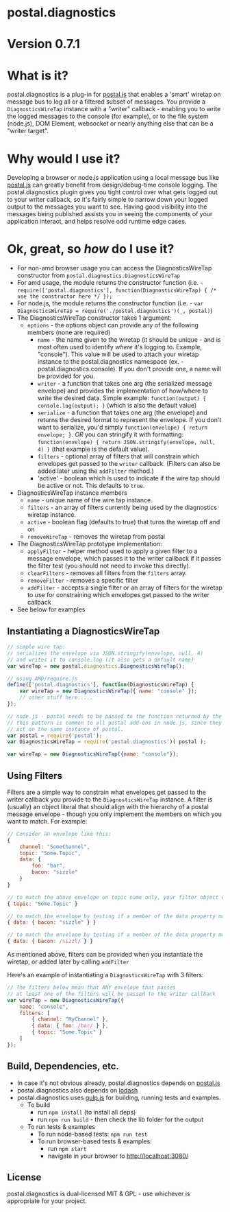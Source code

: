 # postal.diagnostics

# Version 0.7.1

# What is it?
postal.diagnostics is a plug-in for [postal.js](https://github.com/postaljs/postal.js) that enables a 'smart' wiretap on message bus to log all or a filtered subset of messages.  You provide a `DiagnosticsWireTap` instance with a "writer" callback - enabling you to write the logged messages to the console (for example), or to the file system (node.js), DOM Element, websocket or nearly anything else that can be a "writer target".

# Why would I use it?
Developing a browser or node.js application using a local message bus like [postal.js](https://github.com/postal/postal.js) can greatly benefit from design/debug-time console logging.  The postal.diagnostics plugin gives you tight control over what gets logged out to your writer callback, so it's fairly simple to narrow down your logged output to the messages you want to see.  Having good visibility into the messages being published assists you in seeing the components of your application interact, and helps resolve odd runtime edge cases.

# Ok, great, so *how* do I use it?

* For non-amd browser usage you can access the DiagnosticsWireTap constructor from `postal.diagnostics.DiagnosticsWireTap`
* For amd usage, the module returns the constructor function (i.e. - `require(['postal.diagnostics'], function(DiagnosticsWireTap) { /* use the constructor here */ });`
* For node.js, the module returns the constructor function (i.e. - `var DiagnosticsWireTap = require('./postal.diagnostics')(_, postal)`)
* The DiagnosticsWireTap constructor takes 1 argument:
	* `options` - the options object can provide any of the following members (none are required)
		* `name`    - the name given to the wiretap (it should be unique - and is most often used to identify *where* it's logging to.  Example, "console").  This value will be used to attach your wiretap instance to the postal.diagnostics namespace (ex. - postal.diagnostics.console). If you don't provide one, a name will be provided for you.
		* `writer`  - a function that takes one arg (the serialized message envelope) and provides the implementation of how/where to write the desired data.  Simple example: `function(output) { console.log(output); }` (which is also the default value)
		* `serialize` - a function that takes one arg (the envelope) and returns the desired format to represent the envelope. If you don't want to serialize, you'd simply `function(envelope) { return envelope; }`. *OR* you can stringify it with formatting: `function(envelope) { return JSON.stringify(envelope, null, 4) }` (that example is the default value).
		* `filters` - optional array of filters that will constrain which envelopes get passed to the `writer` callback. (Filters can also be added later using the `addFilter` method.)
		* 'active' - boolean which is used to indicate if the wire tap should be active or not. This defaults to `true`.
* DiagnosticsWireTap instance members
	* `name` - unique name of the wire tap instance.
	* `filters` - an array of filters currently being used by the diagnostics wiretap instance.
	* `active` - boolean flag (defaults to true) that turns the wiretap off and on
	* `removeWireTap` - removes the wiretap from postal
* The DiagnosticsWireTap prototype implementation:
	* `applyFilter` - helper method used to apply a given filter to a message envelope, which passes it to the writer callback if it passes the filter test (you should not need to invoke this directly).
	* `clearFilters` - removes all filters from the `filters` array.
	* `removeFilter` - removes a specific filter
	* `addFilter` - accepts a single filter or an array of filters for the wiretap to use for constraining which envelopes get passed to the writer callback
* See below for examples

## Instantiating a DiagnosticsWireTap

```javascript
// simple wire tap:
// serializes the envelope via JSON.stringify(envelope, null, 4)
// and writes it to console.log (it also gets a default name)
var wireTap = new postal.diagnostics.DiagnosticsWireTap();

// using AMD/require.js
define(['postal.diagnostics'], function(DiagnosticsWireTap) {
	var wireTap = new DiagnosticsWireTap({ name: "console" });
	// other stuff here.....
});

// node.js - postal needs to be passed to the function returned by the module
// this pattern is common to all postal add-ons in node.js, since they need to
// act on the same instance of postal.
var postal = require('postal');
var DiagnosticsWireTap = require('postal.diagnostics')( postal );

var wireTap = new DiagnosticsWireTap({name: "console"});

```

## Using Filters
Filters are a simple way to constrain what envelopes get passed to the writer callback you provide to the `DiagnosticsWireTap` instance.  A filter is (usually) an object literal that should align with the hierarchy of a postal message envelope - though you only implement the members on which you want to match.  For example:

```javascript
// Consider an envelope like this:
{
	channel: "SomeChannel",
	topic: "Some.Topic",
	data: {
		foo: "bar",
		bacon: "sizzle"
	}
}

// to match the above envelope on topic name only, your filter object would look like:
{ topic: "Some.Topic" }

// to match the envelope by testing if a member of the data property matched a specific value:
{ data: { bacon: "sizzle" } }

// to match the envelope by testing if a member of the data property matched a regex:
{ data: { bacon: /sizzl/ } }

```

As mentioned above, filters can be provided when you instantiate the wiretap, or added later by calling `addFilter`

Here's an example of instantiating a `DiagnosticsWireTap` with 3 filters:

```javascript
// The filters below mean that ANY envelope that passes
// at least one of the filters will be passed to the writer callback
var wireTap = new DiagnosticsWireTap({
	name: "console",
	filters: [
		{ channel: "MyChannel" },
		{ data: { foo: /bar/ } },
		{ topic: "Some.Topic" }
	]
});
```

## Build, Dependencies, etc.

* In case it's not obvious already, postal.diagnostics depends on [postal.js](https://github.com/postaljs/postal.js)
* postal.diagnostics also depends on [lodash](http://lodash.com/)
* postal.diagnostics uses [gulp.js](http://gulpjs.com/) for building, running tests and examples.
	* To build
        * run `npm install` (to install all deps)
        * run `npm run build` - then check the lib folder for the output
    * To run tests & examples
        * To run node-based tests: `npm run test`
        * To run browser-based tests & examples:
            * run `npm start`
            * navigate in your browser to <http://localhost:3080/>

## License
postal.diagnostics is dual-licensed MIT & GPL - use whichever is appropriate for your project.
